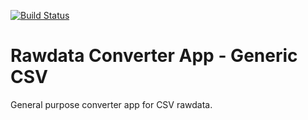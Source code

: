 [![Build Status](https://dev.azure.com/statisticsnorway/Dapla/_apis/build/status/converter/statisticsnorway.rawdata-converter-app-csv?branchName=refs%2Ftags%2F0.0.21)](https://dev.azure.com/statisticsnorway/Dapla/_build/latest?definitionId=117&branchName=refs%2Ftags%2F0.0.21)

# Rawdata Converter App - Generic CSV

General purpose converter app for CSV rawdata.